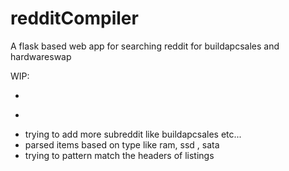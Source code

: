 # redditCompiler
A flask based web app for searching reddit for buildapcsales and hardwareswap

WIP:
- ~~~Adding csv to parse for ssd data~
- ~~~reasearch praw library to use to access reddit api~
- trying to add more subreddit like buildapcsales etc...
- parsed items based on type like ram, ssd , sata
- trying to pattern match the headers of listings
